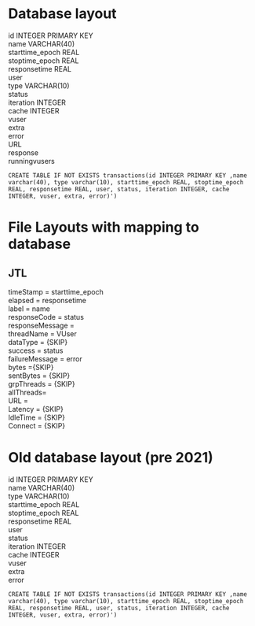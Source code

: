 # Database layout

id INTEGER PRIMARY KEY  
name VARCHAR(40)  
starttime_epoch REAL  
stoptime_epoch REAL  
responsetime REAL  
user  
type VARCHAR(10)  
status  
iteration INTEGER  
cache INTEGER  
vuser  
extra  
error  
URL  
response  
runningvusers  

```
CREATE TABLE IF NOT EXISTS transactions(id INTEGER PRIMARY KEY ,name varchar(40), type varchar(10), starttime_epoch REAL, stoptime_epoch REAL, responsetime REAL, user, status, iteration INTEGER, cache INTEGER, vuser, extra, error)')
```

# File Layouts with mapping to database

## JTL

timeStamp = starttime_epoch  
elapsed = responsetime  
label = name  
responseCode = status  
responseMessage = <response>  
threadName = VUser  
dataType = {SKIP}  
success = status  
failureMessage = error  
bytes	={SKIP}  
sentBytes = {SKIP}  
grpThreads = {SKIP}  
allThreads=<runningvusers>  
URL = <URL>  
Latency = {SKIP}  
IdleTime = {SKIP}  
Connect = {SKIP}  

# Old database layout (pre 2021) 

id INTEGER PRIMARY KEY  
name VARCHAR(40)  
type VARCHAR(10)  
starttime_epoch REAL  
stoptime_epoch REAL  
responsetime REAL  
user  
status  
iteration INTEGER  
cache INTEGER  
vuser  
extra  
error  
```
CREATE TABLE IF NOT EXISTS transactions(id INTEGER PRIMARY KEY ,name varchar(40), type varchar(10), starttime_epoch REAL, stoptime_epoch REAL, responsetime REAL, user, status, iteration INTEGER, cache INTEGER, vuser, extra, error)')
```



